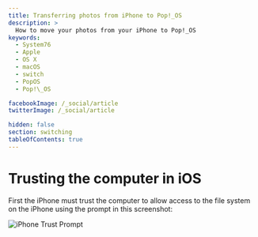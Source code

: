 ```yaml
---
title: Transferring photos from iPhone to Pop!_OS
description: >
  How to move your photos from your iPhone to Pop!_OS
keywords:
  - System76
  - Apple
  - OS X
  - macOS
  - switch
  - PopOS
  - Pop!\_OS

facebookImage: /_social/article
twitterImage: /_social/article

hidden: false
section: switching
tableOfContents: true
---
```


# Trusting the computer in iOS

First the iPhone must trust the computer to allow access to the file system on the iPhone using the prompt in this screenshot:

![iPhone Trust Prompt](/images/transfer-photos-from-iphone/iPhone-Trust-Device-scaled.png)